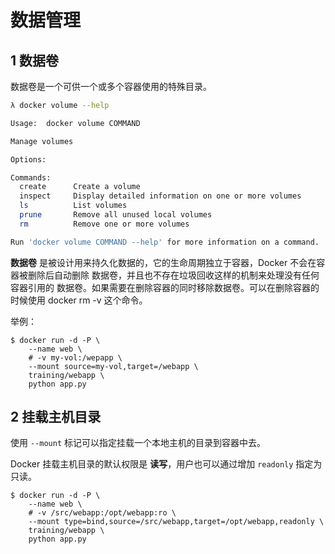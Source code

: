 # 数据管理

## 1 数据卷

数据卷是一个可供一个或多个容器使用的特殊目录。

```bash
λ docker volume --help

Usage:  docker volume COMMAND

Manage volumes

Options:

Commands:
  create      Create a volume
  inspect     Display detailed information on one or more volumes
  ls          List volumes
  prune       Remove all unused local volumes
  rm          Remove one or more volumes

Run 'docker volume COMMAND --help' for more information on a command.
```

**数据卷** 是被设计用来持久化数据的，它的生命周期独立于容器，Docker 不会在容器被删除后自动删除 数据卷，并且也不存在垃圾回收这样的机制来处理没有任何容器引用的 数据卷。如果需要在删除容器的同时移除数据卷。可以在删除容器的时候使用 docker rm -v 这个命令。

举例：

```
$ docker run -d -P \
    --name web \
    # -v my-vol:/wepapp \
    --mount source=my-vol,target=/webapp \
    training/webapp \
    python app.py
```

## 2 挂载主机目录

使用 `--mount` 标记可以指定挂载一个本地主机的目录到容器中去。

Docker 挂载主机目录的默认权限是 **读写**，用户也可以通过增加 `readonly` 指定为只读。

```
$ docker run -d -P \
    --name web \
    # -v /src/webapp:/opt/webapp:ro \
    --mount type=bind,source=/src/webapp,target=/opt/webapp,readonly \
    training/webapp \
    python app.py
```

